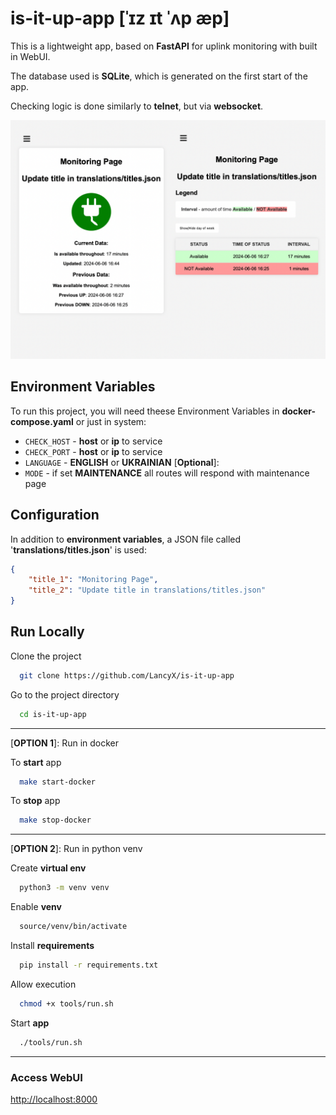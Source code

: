 
# is-it-up-app [ˈɪz ɪt ˈʌp æp]



This is a lightweight app, based on **FastAPI** for uplink monitoring with built in WebUI.

The database used is **SQLite**, which is generated on the first start of the app.

Checking logic is done similarly to **telnet**, but via **websocket**.

![Main Status and Table pages](images/preview.png)

## Environment Variables

To run this project, you will need theese Environment Variables in **docker-compose.yaml** or just in system:

* `CHECK_HOST` - **host** or **ip** to service
* `CHECK_PORT` - **host** or **ip** to service
* `LANGUAGE` - **ENGLISH** or **UKRAINIAN**
[**Optional**]:
* `MODE` - if set **MAINTENANCE** all routes will respond with maintenance page



## Configuration

In addition to **environment variables**, a JSON file called '**translations/titles.json**' is used:

```json
{
    "title_1": "Monitoring Page",
    "title_2": "Update title in translations/titles.json"
}
```
## Run Locally

Clone the project

```bash
  git clone https://github.com/LancyX/is-it-up-app
```

Go to the project directory

```bash
  cd is-it-up-app
```

---
[**OPTION 1**]: Run in docker

To **start** app

```bash
  make start-docker
```

To **stop** app

```bash
  make stop-docker
```
---
[**OPTION 2**]: Run in python venv

Create **virtual env**

```bash
  python3 -m venv venv
```

Enable **venv**

```bash
  source/venv/bin/activate
```

Install **requirements**

```bash
  pip install -r requirements.txt
```

Allow execution

```bash
  chmod +x tools/run.sh
```

Start **app**

```bash
  ./tools/run.sh
```
---
### Access WebUI

[http://localhost:8000](http://localhost:8000)


